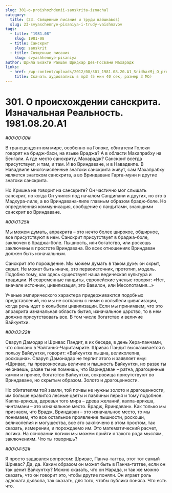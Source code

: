 ```yaml
---
slug: 301-o-proishozhdenii-sanskrita-iznachal
category:
  title: (23. Священные писания и труды вайшнавов)
  slug: 23-svyaschennye-pisaniya-i-trudy-vaishnavov
tags:
  - title: "1981.08"
    slug: 1981-08
  - title: Санскрит
    slug: sanskrit
  - title: Священные писания
    slug: svyashhennye-pisaniya
author: Шрила Бхакти Ракшак Шридхар Дев-Госвами Махарадж
links:
  - href: /wp-content/uploads/2012/08/301_1981.08.20.A1_SridharMj_O_proishojdenii_sanskrita_Iznachalnaya_Realnost.mp3
    title: Скачать аудиозапись в mp3 (5 мин 40 сек, размер 3 Мб)
---
```


# 301. О происхождении санскрита. Изначальная Реальность. 1981.08.20.A1

*#00:00:00#*

В трансцендентном мире, особенно на Голоке, обитатели Голоки говорят на бридж-баси, на языке Враджа? А в области Махапрабху на Бенгали. А где место санскриту, Махарадж? Санскрит всегда присутствует, и там, и там. И во Вриндаване, и в Навадвипе. В Навадвипе многочисленные знатоки санскрита живут, сам Махапрабху является знатоком санскрита, а во Вриндаване Гарга-муни и другие знатоки санскрита.

Но Кришна не говорит на санскрите? Он частично мог слышать санскрит, но когда Он учился под началом Сандипани и других, но это в Мадхура-лиле, а во Вриндавана-лиле главным образом брадж-боле. Но определенная коммуникация, сообщение с пандитами, знающими санскрит во Вриндаване.

*#00:01:25#*

Мы можем думать, апракрита – это нечто более широкое, обширное, все присутствуют в нем. Санскрит присутствует в браджа-боле, заключен в браджа-боле. Пышность, или богатство, или роскошь заключены в простоте Вриндавана. Во всех отношениях Вриндаван должен быть изначальным.

Санскрит это порождение. Мы можем думать в таком духе: он скрыт, скрыт. Не может быть иначе, это первоисточник, прототип, модель. Подобно тому, как здесь существует наша ведическая культура и традиции. И современные пандиты, европейские ученые говорят: «Нет, вначале источник, цивилизация, это Вавилон, или Месопотамия…»

Ученые эмпирического характера придерживаются подобных представлений, но мы не согласны с ними о колыбели цивилизации, когда речь идет о колыбели цивилизации. Если мы принимаем, что это апракрита изначальная область бытия, изначальное царство, то в нем должно присутствовать все. В том числе богатство и величие Вайкунтхи.

*#00:03:22#*

Сваруп Дамодар и Шривас Пандит, в их беседе, в день Хера-панчами, что описано в Чайтанья-Чаритамрите. Шривас Пандит высказывается в пользу Вайкунтхи, говорит: «Вайкунтха пышна, великолепна, роскошна». Сваруп Дамонадар не терпит этого и заявляет ему: «Шривас, ты превозносишь величие и пышность Вайкунтхи, но разве ты не знаешь, разве ты не помнишь, что Вариндаван – ратна, драгоценные камни и прочее, богатство Вайкунтхи, сокровища присутствуют во Вриндаване, но скрытым образом. Золото и драгоценности.

Но обитателям той земли, той почвы не нужны золото и драгоценности, им больше нравится лесные цветы и павлиньи перья и тому подобное. Калпа-врикша, деревья того мира – древа желаний, калпа-врикша, чинтамани – это изначальное место. Врадж, Вриндаван». Как только мы признаем, что Врадж, Вриндаван – это изначальное место, то мы понимаем, что все остальное проявление пышности, роскоши, великолепия и могущества, все это заключено в этом простом, так сказать, измерении, и порождаемо им. Это математический расчет, логика. На основании логики мы можем прийти к такого рода мыслям, заключениям. Что ты говоришь?

*#00:04:52#*

Я просто задавался вопросом: Шривас, Панча-таттва, этот тот самый Шривас? Да, да. Каким образом он может быть в Панча-таттве, если он так ценит Вайкунтху? Можно сказать, что он Нарада, и так же можно сказать, что он говорит это, чтобы другие поняли. Он играет роль адвоката дьявола, так сказать, для того, чтобы публика поняла. Что есть что.

